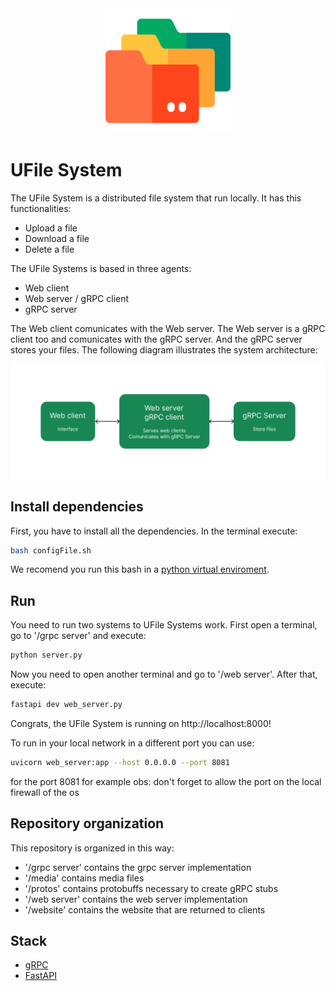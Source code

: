 <div align="center">
    <img src="./website/media/folder.png" alt="UFile System Architecture logo" style="width: 200px" />
</div>

# UFile System

The UFile System is a distributed file system that run locally. It has this functionalities:

- Upload a file
- Download a file
- Delete a file

The UFile Systems is based in three agents:

- Web client
- Web server / gRPC client
- gRPC server

The Web client comunicates with the Web server. The Web server is a gRPC client too and comunicates with the gRPC server. And the gRPC server stores your files. The following diagram illustrates the system architecture:

<div align="center">
    <img src="./media/UFileSystem.png" alt="UFile System Architecture image" />
</div>

## Install dependencies

First, you have to install all the dependencies. In the terminal execute:

```bash
bash configFile.sh
```

We recomend you run this bash in a [python virtual enviroment](https://docs.python.org/3/library/venv.html).

## Run

You need to run two systems to UFile Systems work. First open a terminal, go to '/grpc server' and execute:

```bash
python server.py
```

Now you need to open another terminal and go to '/web server'. After that, execute:

```bash
fastapi dev web_server.py
```

Congrats, the UFile System is running on http://localhost:8000!

To run in your local network in a different port you can use:

```bash
uvicorn web_server:app --host 0.0.0.0 --port 8081
```

for the port 8081 for example
obs: don't forget to allow the port on the local firewall of the os

## Repository organization

This repository is organized in this way:
- '/grpc server' contains the grpc server implementation
- '/media' contains media files
- '/protos' contains protobuffs necessary to create gRPC stubs
- '/web server' contains the web server implementation
- '/website' contains the website that are returned to clients

## Stack
- [gRPC](https://grpc.io/)
- [FastAPI](https://fastapi.tiangolo.com/)